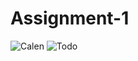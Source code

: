 # Assignment-1
![Calen](https://user-images.githubusercontent.com/98477408/236638195-f9013172-14b6-4f4c-89a3-4b12c8d5ec68.png)
![Todo](https://user-images.githubusercontent.com/98477408/236638208-4af3caa5-51e9-4b78-9d1a-25c9bd911919.png)

